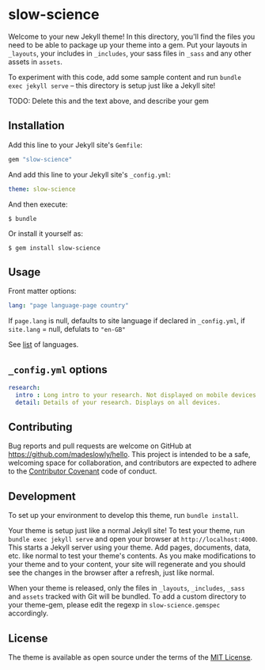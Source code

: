 # slow-science

Welcome to your new Jekyll theme! In this directory, you'll find the files you need to be able to package up your theme into a gem. Put your layouts in `_layouts`, your includes in `_includes`, your sass files in `_sass` and any other assets in `assets`.

To experiment with this code, add some sample content and run `bundle exec jekyll serve` – this directory is setup just like a Jekyll site!

TODO: Delete this and the text above, and describe your gem


## Installation

Add this line to your Jekyll site's `Gemfile`:

```ruby
gem "slow-science"
```

And add this line to your Jekyll site's `_config.yml`:

```yaml
theme: slow-science
```

And then execute:

    $ bundle

Or install it yourself as:

    $ gem install slow-science

## Usage

Front matter options:

```yaml
lang: "page language-page country"
```
If `page.lang` is null, defaults to site language if declared in `_config.yml`, if `site.lang` = null, defulats to `"en-GB"`

See [list](https://www.w3schools.com/tags/ref_language_codes.asp) of languages.

## `_config.yml` options


```yaml
research:
  intro : Long intro to your research. Not displayed on mobile devices.
  detail: Details of your research. Displays on all devices.
```


## Contributing

Bug reports and pull requests are welcome on GitHub at https://github.com/madeslowly/hello. This project is intended to be a safe, welcoming space for collaboration, and contributors are expected to adhere to the [Contributor Covenant](http://contributor-covenant.org) code of conduct.

## Development

To set up your environment to develop this theme, run `bundle install`.

Your theme is setup just like a normal Jekyll site! To test your theme, run `bundle exec jekyll serve` and open your browser at `http://localhost:4000`. This starts a Jekyll server using your theme. Add pages, documents, data, etc. like normal to test your theme's contents. As you make modifications to your theme and to your content, your site will regenerate and you should see the changes in the browser after a refresh, just like normal.

When your theme is released, only the files in `_layouts`, `_includes`, `_sass` and `assets` tracked with Git will be bundled.
To add a custom directory to your theme-gem, please edit the regexp in `slow-science.gemspec` accordingly.

## License

The theme is available as open source under the terms of the [MIT License](https://opensource.org/licenses/MIT).
